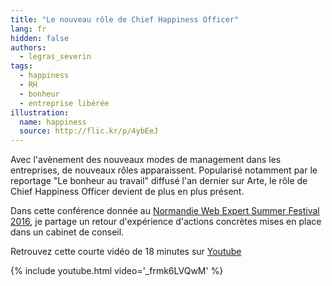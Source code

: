 ```yaml
---
title: "Le nouveau rôle de Chief Happiness Officer"
lang: fr
hidden: false
authors:
  - legras_severin
tags:
  - happiness
  - RH
  - bonheur
  - entreprise libérée
illustration:
  name: happiness
  source: http://flic.kr/p/4ybEeJ
---
```


Avec l'avènement des nouveaux modes de management dans les entreprises, de nouveaux rôles apparaissent. Popularisé notamment par le reportage "Le bonheur au travail" diffusé l'an dernier sur Arte, le rôle de Chief Happiness Officer devient de plus en plus présent.

Dans cette conférence donnée au [Normandie Web Expert Summer Festival 2016](http://summer-festival.nwx.fr/), je partage un retour d'expérience d'actions concrètes mises en place dans un cabinet de conseil.

Retrouvez cette courte vidéo de 18 minutes sur [Youtube](https://www.youtube.com/watch?v=_frmk6LVQwM)

{% include youtube.html video='_frmk6LVQwM' %}
